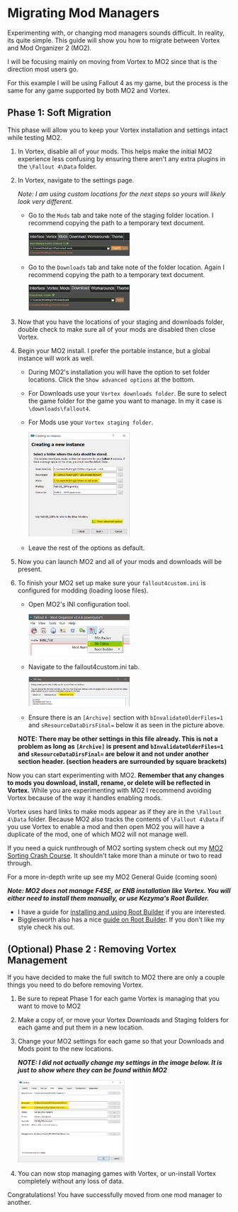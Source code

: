 # Migrating Mod Managers

Experimenting with, or changing mod managers sounds difficult. In reality, its quite simple. This guide will show you how to migrate between Vortex and Mod Organizer 2 (MO2).

I will be focusing mainly on moving from Vortex to MO2 since that is the direction most users go.

For this example I will be using Fallout 4 as my game, but the process is the same for any game supported by both MO2 and Vortex.

## Phase 1: Soft Migration

This phase will allow you to keep your Vortex installation and settings intact while testing MO2.

1. In Vortex, disable all of your mods. This helps make the initial MO2 experience less confusing by ensuring there aren't any extra plugins in the `\Fallout 4\Data` folder.

1. In Vortex, navigate to the settings page.
      
   *Note: I am using custom locations for the next steps so yours will likely look very different.*

    - Go to the `Mods` tab and take note of the staging folder location. I recommend copying the path to a temporary text document.

      <img src="./images/vortex-set-mods-tab.png" width="50%">

    - Go to the `Downloads` tab and take note of the folder location. Again I recommend copying the path to a temporary text document.

      <img src="./images/vortex-set-downloads-tab.png" width="50%">

1. Now that you have the locations of your staging and downloads folder, double check to make sure all of your mods are disabled then close Vortex.

1. Begin your MO2 install. I prefer the portable instance, but a global instance will work as well.

    - During MO2's installation you will have the option to set folder locations. Click the `Show advanced options` at the bottom.

    - For Downloads use your `Vortex downloads folder`. Be sure to select the game folder for the game you want to manage. In my it case is `\downloads\fallout4`.

    - For Mods use your `Vortex staging folder`. 

      <img src="./images/mo2-shared-location.png" width="50%">

    - Leave the rest of the options as default.

1. Now you can launch MO2 and all of your mods and downloads will be present.

1. To finish your MO2 set up make sure your `fallout4custom.ini` is configured for modding (loading loose files).

    - Open MO2's INI configuration tool.

      <img src="./images/mo2-ini01.png" width="50%">

    - Navigate to the fallout4custom.ini tab.

      <img src="./images/mo2-ini02.png" width="50%">

    - Ensure there is an `[Archive]` section with `bInvalidateOlderFiles=1` and `sResourceDataDirsFinal=` below it as seen in the picture above.

    **NOTE: There may be other settings in this file already. This is not a problem as long as `[Archive]` is present and `bInvalidateOlderFiles=1` and `sResourceDataDirsFinal=` are below it and not under another section header. (section headers are surrounded by square brackets)**

Now you can start experimenting with MO2. **Remember that any changes to mods you download, install, rename, or delete will be reflected in Vortex.** While you are experimenting with MO2 I recommend avoiding Vortex because of the way it handles enabling mods. 

Vortex uses hard links to make mods appear as if they are in the `\Fallout 4\Data` folder. Because MO2 also tracks the contents of `\Fallout 4\Data` if you use Vortex to enable a mod and then open MO2 you will have a duplicate of the mod, one of which MO2 will not manage well.

If you need a quick runthrough of MO2 sorting system check out my [MO2 Sorting Crash Course](./mo2-sorting-crashcourse.md). It shouldn't take more than a minute or two to read through.

For a more in-depth write up see my MO2 General Guide (coming soon)

***Note: MO2 does not manage F4SE, or ENB installation like Vortex. You will either need to install them manually, or use Kezyma's Root Builder.*** 

  - I have a guide for [installing and using Root Builder](./mo2-rootbuilder.md) if you are interested.
  - Bigglesworth also has a nice [guide on Root Builder](https://docs.google.com/document/d/1G_atn4azIh0JPrvBVAV6PhJ5kkrVnaktbBi_PJRpzV4/edit?usp=sharing). If you don't like my style check his out.

## (Optional) Phase 2 : Removing Vortex Management

If you have decided to make the full switch to MO2 there are only a couple things you need to do before removing Vortex.

1. Be sure to repeat Phase 1 for each game Vortex is managing that you want to move to MO2

1. Make a copy of, or move your Vortex Downloads and Staging folders for each game and put them in a new location.

1. Change your MO2 settings for each game so that your Downloads and Mods point to the new locations.

    ***NOTE: I did not actually change my settings in the image below. It is just to show where they can be found within MO2***

    <img src="./images/mo2-settings.png" width="50%">

1. You can now stop managing games with Vortex, or un-install Vortex completely without any loss of data.

Congratulations! You have successfully moved from one mod manager to another.
